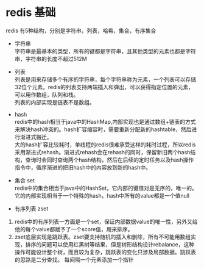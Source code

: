 # redis 基础

redis 有5种结构，分别是字符串，列表，哈希，集合，有序集合

- 字符串  
字符串是最基本的类型，所有的键都是字符串，且其他类型的元素也都是字符串，字符串的长度不超过512M

- 列表  
列表是用来存储多个有序的字符串，每个字符串称为元素，一个列表可以存储32位个元素。redis的列表支持两端插入和弹出，可以获得指定位置的元素，可以用作数组，队列和栈。  
列表的内部实现是链表不是数组。

- hash  
redis中的hash相当于java中的HashMap,内部实现也是通过数组+链表的方式来解决hash冲突的。hash扩容缩容时，需要重新分配新的hashtable，然后进行渐进式搬迁。  
大的hash扩容比较耗时，单线程的redis很难承受这样的耗时过程，所以redis采用渐进式rehash。渐进式rehash会在rehash的同时，保留新旧两个hash结构，查询时会同时查询两个hash结构，然后在后续的定时任务以及hash操作指令中，循序渐进的把旧hash中的内容放到新的hash中。

- 集合 set  
redis中的集合相当于java中的HashSet，它内部的键值对是无序的，唯一的。它的内部实现相当于一个特殊的hash，hash中所有的value都是一个值null

- 有序列表 zset  
1. redis中的有序列表一方面是一个set，保证内部数据value的唯一性，另外又给他的每个value都赋予了一个score值，用来排序。  
2. zset底层实现是跳跃表。zset要支持随机的插入和删除，所有不可能用数组实现，排序的问题可以使用红黑树等结果，但是树形结构设计rebalance，这种操作可能设计整个树，而且较为复杂，跳跃表的变化只涉及局部数据。跳跃表的思路是二分查找。
每间隔一个元素添加一个指针
